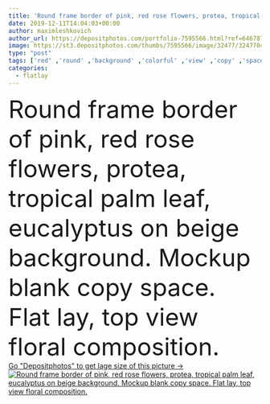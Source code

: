 ```yaml
---
title: 'Round frame border of pink, red rose flowers, protea, tropical palm leaf, eucalyptus on beige background. Mockup blank copy space. Flat lay, top view floral composition.'
date: 2019-12-11T14:04:03+00:00
author: maximleshkovich
author_url: https://depositphotos.com/portfolio-7595566.html?ref=64678756
image: https://st3.depositphotos.com/thumbs/7595566/image/32477/324770410/api_thumb_450.jpg?forcejpeg=true
type: "post"
tags: ['red' ,'round' ,'background' ,'colorful' ,'view' ,'copy' ,'space' ,'gift' ,'day' ,'decoration' ,'festive' ,'holiday' ,'closeup' ,'palm' ,'beauty' ,'up' ,'petal' ,'bloom' ,'blossom' ,'flora' ,'floral' ,'flower' ,'life' ,'natural' ,'pattern' ,'frame' ,'bouquet' ,'pink' ,'creative' ,'lay' ,'blank' ,'flat' ,'still' ,'wreath' ,'dry' ,'top' ,'rose' ,'header' ,'bud' ,'hero' ,'collage' ,'valentines' ,'florist' ,'blog' ,'minimal' ,'mothers' ,'mockup' ,'mock' ,'protea' ,'flatlay' ]
categories: 
  - flatlay
---
```

<div aling="center">
            <font size="60"> Round frame border of pink, red rose flowers, protea, tropical palm leaf, eucalyptus on beige background. Mockup blank copy space. Flat lay, top view floral composition.</font>   
</div>
<div>
    <a href='https://st3.depositphotos.com/thumbs/7595566/image/32477/324770410/api_thumb_450.jpg?forcejpeg=true?ref=64678756' target=_blank > Go "Depositphotos" to get lage size of this picture ->
        <img href='https://st3.depositphotos.com/thumbs/7595566/image/32477/324770410/api_thumb_450.jpg?forcejpeg=true?ref=64678756' src='https://st3.depositphotos.com/7595566/32477/i/950/depositphotos_324770410-stock-photo-frame-border-pink-red-rose.jpg?forcejpeg=true' alt='Round frame border of pink, red rose flowers, protea, tropical palm leaf, eucalyptus on beige background. Mockup blank copy space. Flat lay, top view floral composition.' >
    </a>
</div>
